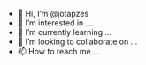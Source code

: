 - 👋 Hi, I’m @jotapzes
- 👀 I’m interested in ...
- 🌱 I’m currently learning ...
- 💞️ I’m looking to collaborate on ...
- 📫 How to reach me ...

<!---
jotapzes/jotapzes is a ✨ special ✨ repository because its `README.md` (this file) appears on your GitHub profile.
You can click the Preview link to take a look at your changes.
--->
